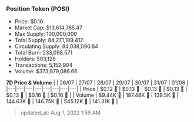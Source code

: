 
  ### Position Token (POSI)
  - Price: $0.16
  - Market Cap: $13,614,785.47
  - Max Supply: 100,000,000
  - Total Supply: 84,271,189.412
  - Circulating Supply: 84,038,090.84
  - Total Burn: 233,098.571
  - Holders: 503,128
  - Transactions: 5,152,904
  - Volume: $373,879,086.66

  **7D Price & Volume**
  | | 26&#x2F;07 | 27&#x2F;07 | 28&#x2F;07 | 29&#x2F;07 | 30&#x2F;07 | 31&#x2F;07 | 01&#x2F;08 |
  |---|---|---|---|---|---|---|---|
  | Price | $0.12 🔻 | $0.13 🚀 | $0.13 🚀 | $0.13 🚀 | $0.13 🚀 | $0.16 🚀 | $0.16 🚀 |
  | Volume | 89.44K 🔻 | 187.48K 🚀 | 139.5K 🔻 | 144.63K 🚀 | 146.75K 🚀 | 545.12K 🚀 | 141.31K 🔻 |

  > updated_at: Aug 1, 2022 1:59 AM
